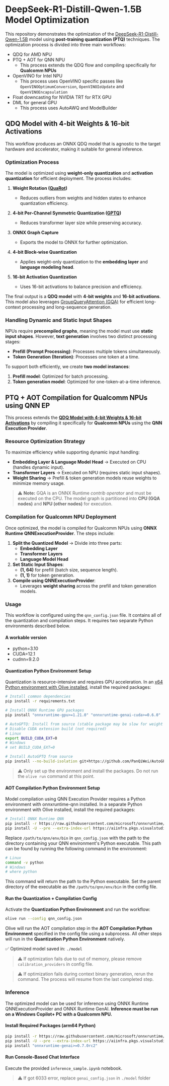 # DeepSeek-R1-Distill-Qwen-1.5B Model Optimization

This repository demonstrates the optimization of the [DeepSeek-R1-Distill-Qwen-1.5B](https://huggingface.co/deepseek-ai/DeepSeek-R1-Distill-Qwen-1.5B) model using **post-training quantization (PTQ)** techniques. The optimization process is divided into three main workflows:

- QDQ for AMD NPU
- PTQ + AOT for QNN NPU
   + This process extends the QDQ flow and compiling specifically for **Qualcomm NPUs**
- OpenVINO for Intel NPU
   + This process uses OpenVINO specific passes like `OpenVINOOptimumConversion`, `OpenVINOIoUpdate` and `OpenVINOEncapsulation`
- Float downcasting for NVIDIA TRT for RTX GPU
- DML for general GPU
   + This process uses AutoAWQ and ModelBuilder

## **QDQ Model with 4-bit Weights & 16-bit Activations**

This workflow produces an ONNX QDQ model that is agnostic to the target hardware and accelerator, making it suitable for general inference.

### **Optimization Process**

The model is optimized using **weight-only quantization** and **activation quantization** for efficient deployment. The process includes:

1. **Weight Rotation ([QuaRot](https://arxiv.org/abs/2404.00456))**
   - Reduces outliers from weights and hidden states to enhance quantization efficiency.

2. **4-bit Per-Channel Symmetric Quantization ([GPTQ](https://arxiv.org/abs/2210.17323))**
   - Reduces transformer layer size while preserving accuracy.

3. **ONNX Graph Capture**
   - Exports the model to ONNX for further optimization.

4. **4-bit Block-wise Quantization**
   - Applies weight-only quantization to the **embedding layer** and **language modeling head**.

5. **16-bit Activation Quantization**
   - Uses 16-bit activations to balance precision and efficiency.

The final output is a **QDQ model** with **4-bit weights** and **16-bit activations**. This model also leverages [GroupQueryAttention (GQA)](https://github.com/microsoft/onnxruntime/blob/main/docs/ContribOperators.md#com.microsoft.GroupQueryAttention) for efficient long-context processing and long-sequence generation.

### **Handling Dynamic and Static Input Shapes**

NPUs require **precompiled graphs**, meaning the model must use **static input shapes**. However, **text generation** involves two distinct processing stages:

- **Prefill (Prompt Processing)**: Processes multiple tokens simultaneously.
- **Token Generation (Iteration)**: Processes one token at a time.

To support both efficiently, we create **two model instances**:
1. **Prefill model**: Optimized for batch processing.
2. **Token generation model**: Optimized for one-token-at-a-time inference.

## **PTQ + AOT Compilation for Qualcomm NPUs using QNN EP**

This process extends the [**QDQ Model with 4-bit Weights & 16-bit Activations**](#qdq-model-with-4-bit-weights--16-bit-activations) by compiling it specifically for **Qualcomm NPUs** using the **QNN Execution Provider**.

### **Resource Optimization Strategy**

To maximize efficiency while supporting dynamic input handling:

- **Embedding Layer & Language Model Head** → Executed on CPU (handles dynamic input).
- **Transformer Layers** → Executed on NPU (requires static input shapes).
- **Weight Sharing** → Prefill & token generation models reuse weights to minimize memory usage.

> ⚠️ **Note:** GQA is an ONNX Runtime *contrib operator* and must be executed on the CPU. The model graph is partitioned into **CPU (GQA nodes)** and **NPU (other nodes)** for execution.

### **Compilation for Qualcomm NPU Deployment**

Once optimized, the model is compiled for Qualcomm NPUs using **ONNX Runtime QNNExecutionProvider**. The steps include:

1. **Split the Quantized Model** → Divide into three parts:
   - **Embedding Layer**
   - **Transformer Layers**
   - **Language Model Head**
2. **Set Static Input Shapes**:
   - **(1, 64)** for prefill (batch size, sequence length).
   - **(1, 1)** for token generation.
3. **Compile using QNNExecutionProvider**:
   - Leverages **weight sharing** across the prefill and token generation models.

### **Usage**

This workflow is configured using the `qnn_config.json` file. It contains all of the quantization and compilation steps. It requires two separate Python environments described below.

#### A workable version

- python=3.10
- CUDA=12.1
- cudnn=9.2.0

#### Quantization Python Environment Setup

Quantization is resource-intensive and requires GPU acceleration. In an [x64 Python environment with Olive installed](https://github.com/microsoft/Olive/blob/main/examples/README.md#important), install the required packages:

```bash
# Install common dependencies
pip install -r requirements.txt

# Install ONNX Runtime GPU packages
pip install "onnxruntime-gpu>=1.21.0" "onnxruntime-genai-cuda>=0.6.0"

# AutoGPTQ: Install from source (stable package may be slow for weight packing)
# Disable CUDA extension build (not required)
# Linux
export BUILD_CUDA_EXT=0
# Windows
# set BUILD_CUDA_EXT=0

# Install AutoGPTQ from source
pip install --no-build-isolation git+https://github.com/PanQiWei/AutoGPTQ.git
```

> ⚠️ Only set up the environment and install the packages. Do not run the `olive run` command at this point.

#### AOT Compilation Python Environment Setup

Model compilation using QNN Execution Provider requires a Python environment with onnxruntime-qnn installed. In a separate Python environment with Olive installed, install the required packages:

```bash
# Install ONNX Runtime QNN
pip install -r https://raw.githubusercontent.com/microsoft/onnxruntime/refs/heads/main/requirements.txt
pip install -U --pre --extra-index-url https://aiinfra.pkgs.visualstudio.com/PublicPackages/_packaging/ORT-Nightly/pypi/simple onnxruntime-qnn --no-deps
```

Replace `/path/to/qnn/env/bin` in `qnn_config.json` with the path to the directory containing your QNN environment's Python executable. This path can be found by running the following command in the environment:

```bash
# Linux
command -v python
# Windows
# where python
```

This command will return the path to the Python executable. Set the parent directory of the executable as the `/path/to/qnn/env/bin` in the config file.

#### **Run the Quantization + Compilation Config**

Activate the **Quantization Python Environment** and run the workflow:

```bash
olive run --config qnn_config.json
```

Olive will run the AOT compilation step in the **AOT Compilation Python Environment** specified in the config file using a subprocess. All other steps will run in the **Quantization Python Environment** natively.

✅ Optimized model saved in: `./model`

> ⚠️ If optimization fails due to out of memory, please remove `calibration_providers` in config file.

> ⚠️ If optimization fails during context binary generation, rerun the command. The process will resume from the last completed step.

### **Inference**

The optimized model can be used for inference using ONNX Runtime QNNExecutionProvider and ONNX Runtime GenAI. **Inference must be run on a Windows Copilot+ PC with a Qualcomm NPU.**

#### **Install Required Packages (arm64 Python)**
```bash
pip install -r https://raw.githubusercontent.com/microsoft/onnxruntime/refs/heads/main/requirements.txt
pip install -U --pre --extra-index-url https://aiinfra.pkgs.visualstudio.com/PublicPackages/_packaging/ORT-Nightly/pypi/simple onnxruntime-qnn --no-deps
pip install "onnxruntime-genai>=0.7.0rc2"
```

#### **Run Console-Based Chat Interface**
Execute the provided `inference_sample.ipynb` notebook.

> ⚠️ If got 6033 error, replace `genai_config.json` in `./model` folder
